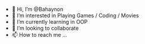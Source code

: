 - 👋 Hi, I’m @Bahaynon
- 👀 I’m interested in Playing Games /  Coding / Movies
- 🌱 I’m currently learning in OOP
- 💞️ I’m looking to collaborate
- 📫 How to reach me ...

<!---
Bahaynon/Bahaynon is a ✨ special ✨ repository because its `README.md` (this file) appears on your GitHub profile.
You can click the Preview link to take a look at your changes.
--->
